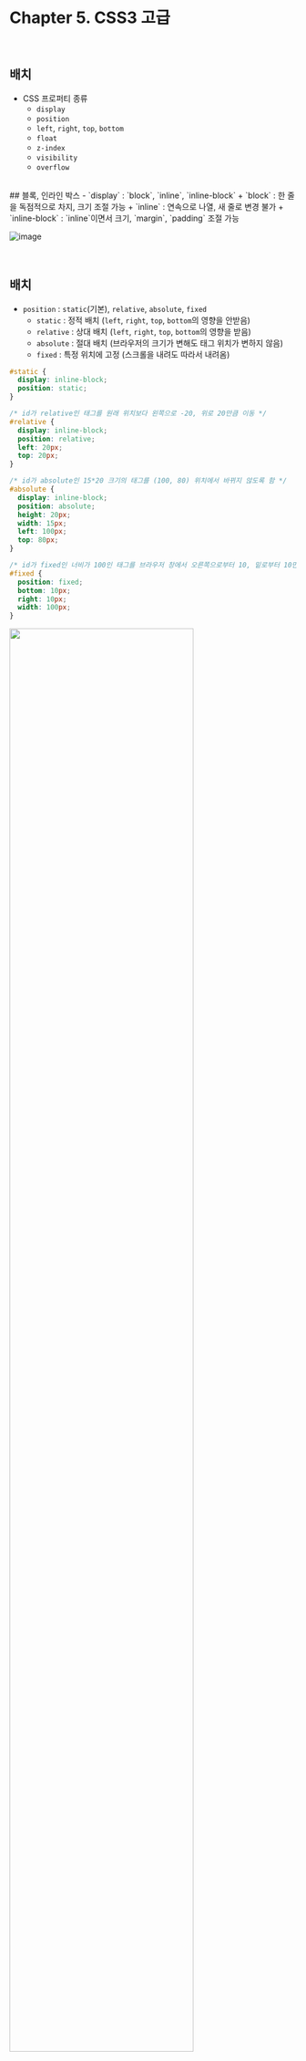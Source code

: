 # Chapter 5. CSS3 고급

<br>

## 배치
- CSS 프로퍼티 종류
  + `display`
  + `position`
  + `left`, `right`, `top`, `bottom`
  + `float`
  + `z-index`
  + `visibility`
  + `overflow`
<br>
## 블록, 인라인 박스
- `display` : `block`, `inline`, `inline-block`
  + `block` : 한 줄을 독점적으로 차지, 크기 조절 가능
  + `inline` : 연속으로 나열, 새 줄로 변경 불가
  + `inline-block` : `inline`이면서 크기, `margin`, `padding` 조절 가능

  ![image](https://github.com/user-attachments/assets/634a3225-911b-4132-8c37-cdf04126d456)

<br>

## 배치
- `position` : `static`(기본), `relative`, `absolute`, `fixed`
  + `static` : 정적 배치 (`left`, `right`, `top`, `bottom`의 영향을 안받음)
  + `relative` : 상대 배치 (`left`, `right`, `top`, `bottom`의 영향을 받음)
  + `absolute` : 절대 배치 (브라우저의 크기가 변해도 태그 위치가 변하지 않음)
  + `fixed` : 특정 위치에 고정 (스크롤을 내려도 따라서 내려옴)
```css
#static {
  display: inline-block;
  position: static;
}

/* id가 relative인 태그를 원래 위치보다 왼쪽으로 -20, 위로 20만큼 이동 */
#relative {
  display: inline-block;
  position: relative;
  left: 20px;
  top: 20px;
}

/* id가 absolute인 15*20 크기의 태그를 (100, 80) 위치에서 바뀌지 않도록 함 */
#absolute {
  display: inline-block;
  position: absolute;
  height: 20px;
  width: 15px;
  left: 100px;
  top: 80px;
}

/* id가 fixed인 너비가 100인 태그를 브라우저 창에서 오른쪽으로부터 10, 밑로부터 10만큼 떨어진 위치에 고정 */
#fixed {
  position: fixed;
  bottom: 10px;
  right: 10px;
  width: 100px;
}
```

<img src="https://github.com/user-attachments/assets/7af39fcb-5f8a-4470-91b7-6570b7c015c5" width="80%" />
<br>

- `float` : `left`, `right`
  + 태그를 항상 오른편이나 왼편에 배치할 수 있음
```css
#right {
  float: right;
  width: 8em;
  padding: 0.25em;
  margin: 1em;
}
```
<br>

<img src="https://github.com/user-attachments/assets/07187459-4cca-4b64-a24c-9de776ee44cb" width="30%" />

<br>

## 수직방향 우선도
- `z-index` : `-3`, `2`, ... (높은 순으로 위쪽 위치)
```css
div { z-index : 3; }
```

<br>

## 숨기기
- `visibility` : `hidden`, `visible`
  + `hidden` 상태라고 아무것도 없는 거랑 같은게 아니라, 태그의 공간은 할당된다
  + 예시로 어떤 단어를 포함하는 `<span>` 태그에 `hidden`을 적용시키면 단어 길이만큼 공백이 생겨있다
```css
span { visibility: hidden; }
```

<br>


